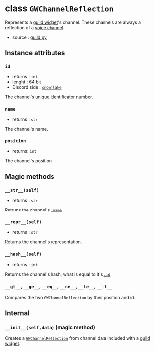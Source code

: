 # class `GWChannelReflection`

Represents a [guild widget](GuildWidget.md)'s channel. These channels are
always a reflection of a [voice channel](ChannelVoice.md).

- source : [guild.py](https://github.com/HuyaneMatsu/hata/blob/master/hata/guild.py)

## Instance attributes

### `id`

- returns : `int`
- lenght : 64 bit
- Discord side : [`snowflake`](https://github.com/discordapp/discord-api-docs/blob/master/docs/Reference.md#snowflakes)

The channel's unique identificator number.

### `name`

- returns : `str`

The channel's name.

### `position`

- returns: `int`

The channel's position.

## Magic methods

### `__str__(self)`

- returns : `str`

Retruns the channel's [`.name`](#name).

### `__repr__(self)`

- returns : `str`

Returns the channel's representation.

### `__hash__(self)`

- returns : `int`

Returns the channel's hash, what is equal to it's [`.id`](#id).

### `__gt__`, `__ge__`, `__eq__`, `__ne__`, `__le__`, `__lt__`

Compares the two `GWChannelReflection` by their position and id.

## Internal

### `__init__(self,data)` (magic method)

Creates a [`GWChannelReflection`](GWChannelReflection.md) from channel data
included with a [guild widget](GuildWidget.md).
